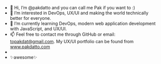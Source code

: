- 👋 Hi, I’m @pakdatto and you can call me Pak if you want to :)
- 👀 I’m interested in DevOps, UX/UI and making the world technically better for everyone.
- 🌱 I’m currently learning DevOps, modern web application development with JavaScript, and UX/UI.
- 📫 Feel free to contact me through GitHub or email: topakdat@gmail.com. My UX/UI portfolio can be found from www.pakdatto.com
- 
- ✨awesome✨
